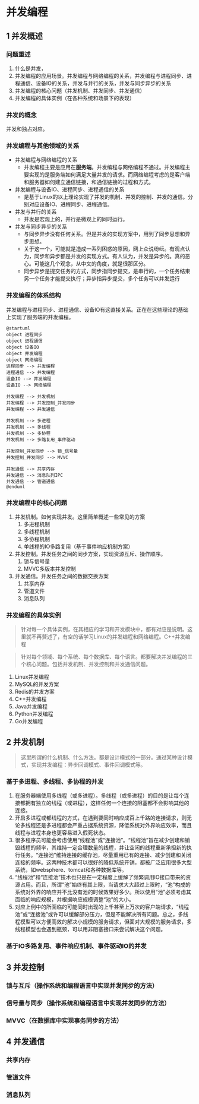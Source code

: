 # 并发编程

## 1 并发概述

### 问题重述

1. 什么是并发，
2. 并发编程的应用场景。并发编程与网络编程的关系，并发编程与进程同步、进程通信、设备IO的关系，并发与并行的关系，并发与同步异步的关系
3. 并发编程的核心问题（并发机制、并发同步、并发通信）
4. 并发编程的具体实例（在各种系统和场景下的表现）

### 并发的概念
并发和独占对应。


### 并发编程与其他领域的关系
* 并发编程与网络编程的关系
  * 并发编程主要是应用在**服务端**。并发编程与网络编程不通过。并发编程主要实现的是服务端如何满足大量并发的请求。而网络编程考虑的是客户端和服务器如何建立通信链接，和通信链接的过程和方式。
* 并发编程与设备IO、进程同步、进程通信的关系
  * 是基于Linux的以上理论实现了并发的机制、并发的控制、并发的通信。分别对应设备IO、进程同步、进程通信。
* 并发与并行的关系
  * 并发是宏观上的，并行是微观上的同时运行。
* 并发与同步异步的关系
  * 与同步异步没有任何关系。但是并发的实现方案中，用到了同步思想和异步思想。
  * 关于这一个，可能就是造成一系列困惑的原因，网上众说纷纭。有观点认为，同步和异步都是并发的实现方式。有人认为，并发是异步的。真的恶心。可能这几个观念，从中文的角度，就是很那区分。
  * 同步异步是提交任务的方式，同步指同步提交，是串行的，一个任务结束另一个任务才能提交执行；异步指异步提交，多个任务可以并发运行


### 并发编程的体系结构
并发编程与进程同步、进程通信、设备IO有这直接关系。正在在这些理论的基础上实现了服务端的并发编程。

```plantuml
@startuml
object 进程同步
object 进程通信
object 设备IO
object 并发编程
object 网络编程
进程同步 --> 并发编程
进程通信 --> 并发编程
设备IO --> 并发编程
设备IO --> 网络编程

并发编程 --> 并发机制
并发编程 --> 并发控制_并发同步
并发编程 --> 并发通信

并发机制 --> 多进程
并发机制 --> 多线程
并发机制 --> 多协程
并发机制 --> 多路复用_事件驱动

并发控制_并发同步 --> 锁_信号量
并发控制_并发同步 --> MVVC

并发通信 --> 共享内存
并发通信 --> 消息队列IPC
并发通信 --> 管道通信
@enduml

```


### 并发编程中的核心问题

1. 并发机制。如何实现并发。这里简单概述一些常见的方案
   1. 多进程机制
   2. 多线程机制
   3. 多协程机制
   4. 单线程的IO多路复用（基于事件响应机制方案）
2. 并发控制。并发任务之间的同步方案，实现资源互斥、操作顺序。
   1. 锁与信号量
   2. MVVC多版本并发控制
3. 并发通信。并发任务之间的数据交换方案
   1. 共享内存
   2. 管道文件
   3. 消息队列

### 并发编程的具体实例
> 针对每一个具体实例，在其相应的学习和开发模块中，都有对应是说明。这里就不再赘述了，有空的话学习Linux的并发编程和网络编程。C++并发编程

> 针对每个领域、每个系统、每个数据库、每个语言。都要解决并发编程的三个核心问题。包括并发机制、并发控制和并发通信问题。

1. Linux并发编程
2. MySQL的并发方案
3. Redis的并发方案
4. C++并发编程
5. Java并发编程
6. Python并发编程
7. Go并发编程

## 2 并发机制

> 这里所谓的什么机制、什么方法。都是设计模式的一部分。通过某种设计模式，实现并发编程：异步回调模式、事件回调模式等。


### 基于多进程、多线程、多协程的并发

1. 在服务器端使用多线程（或多进程）。多线程（或多进程）的目的是让每个连接都拥有独立的线程（或进程），这样任何一个连接的阻塞都不会影响其他的连接。
2. 开启多进程或都线程的方式，在遇到要同时响应成百上千路的连接请求，则无论多线程还是多进程都会严重占据系统资源，降低系统对外界响应效率，而且线程与进程本身也更容易进入假死状态。
3. 很多程序员可能会考虑使用“线程池”或“连接池”。“线程池”旨在减少创建和销毁线程的频率，其维持一定合理数量的线程，并让空闲的线程重新承担新的执行任务。“连接池”维持连接的缓存池，尽量重用已有的连接、减少创建和关闭连接的频率。这两种技术都可以很好的降低系统开销，都被广泛应用很多大型系统，如websphere、tomcat和各种数据库等。
4. “线程池”和“连接池”技术也只是在一定程度上缓解了频繁调用IO接口带来的资源占用。而且，所谓“池”始终有其上限，当请求大大超过上限时，“池”构成的系统对外界的响应并不比没有池的时候效果好多少。所以使用“池”必须考虑其面临的响应规模，并根据响应规模调整“池”的大小。
5. 对应上例中的所面临的可能同时出现的上千甚至上万次的客户端请求，“线程池”或“连接池”或许可以缓解部分压力，但是不能解决所有问题。总之，多线程模型可以方便高效的解决小规模的服务请求，但面对大规模的服务请求，多线程模型也会遇到瓶颈，可以用非阻塞接口来尝试解决这个问题。




### 基于IO多路复用、事件响应机制、事件驱动IO的并发






## 3 并发控制


### 锁与互斥（操作系统和编程语言中实现并发同步的方法）



### 信号量与同步（操作系统和编程语言中实现并发同步的方法）




### MVVC（在数据库中实现事务同步的方法）




## 4 并发通信

### 共享内存

### 管道文件

### 消息队列
